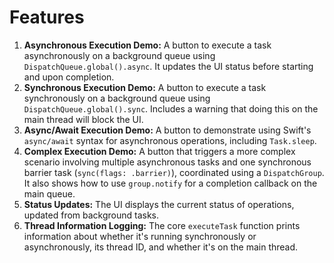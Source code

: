 # Features

1.  **Asynchronous Execution Demo:** A button to execute a task asynchronously on a background queue using `DispatchQueue.global().async`. It updates the UI status before starting and upon completion.
2.  **Synchronous Execution Demo:** A button to execute a task synchronously on a background queue using `DispatchQueue.global().sync`. Includes a warning that doing this on the main thread will block the UI.
3.  **Async/Await Execution Demo:** A button to demonstrate using Swift's `async/await` syntax for asynchronous operations, including `Task.sleep`.
4.  **Complex Execution Demo:** A button that triggers a more complex scenario involving multiple asynchronous tasks and one synchronous barrier task (`sync(flags: .barrier)`), coordinated using a `DispatchGroup`. It also shows how to use `group.notify` for a completion callback on the main queue.
5.  **Status Updates:** The UI displays the current status of operations, updated from background tasks.
6.  **Thread Information Logging:** The core `executeTask` function prints information about whether it's running synchronously or asynchronously, its thread ID, and whether it's on the main thread.